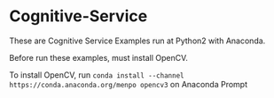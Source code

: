 # Cognitive-Service
These are Cognitive Service Examples run at Python2 with Anaconda.

Before run these examples, must install OpenCV.

To install OpenCV, run 
  ``conda install --channel https://conda.anaconda.org/menpo opencv3`` on Anaconda Prompt
